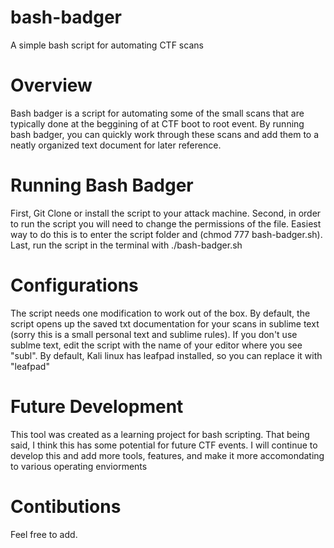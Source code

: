 # bash-badger
A simple bash script for automating CTF scans


# Overview 
Bash badger is a script for automating some of the small scans that are typically done at the beggining of at CTF boot to root event. By running bash badger, you can quickly work through these scans and add them to a neatly organized text document for later reference.

# Running Bash Badger
First, Git Clone or install the script to your attack machine. Second, in order to run the script you will need to change the permissions of the file. Easiest way to do this is to enter the script folder and (chmod 777 bash-badger.sh). Last, run the script in the terminal with ./bash-badger.sh 

# Configurations 
The script needs one modification to work out of the box. By default, the script opens up the saved txt documentation for your scans in sublime text (sorry this is a small personal text and sublime rules). If you don't use sublme text, edit the script with the name of your editor where you see "subl". By default, Kali linux has leafpad installed, so you can replace it with "leafpad"

# Future Development 
This tool was created as a learning project for bash scripting. That being said, I think this has some potential for future CTF events. I will continue to develop this and add more tools, features, and make it more accomondating to various operating enviorments

# Contibutions 
Feel free to add. 
